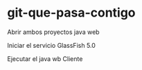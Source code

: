 # git-que-pasa-contigo
<p>Abrir ambos proyectos java web</p>
<p>Iniciar el servicio GlassFish 5.0</p>
<p>Ejecutar el java wb Cliente</p>
